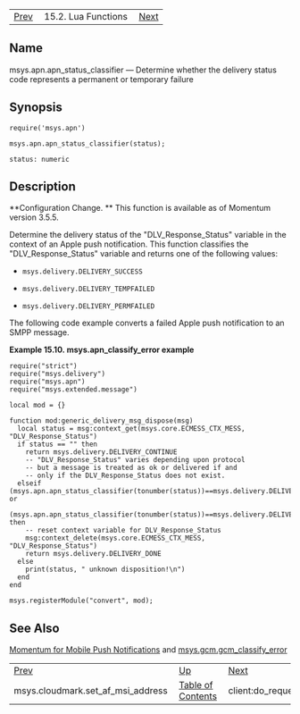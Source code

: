 |     |     |     |
| --- | --- | --- |
| [Prev](lua.ref.msys.cloudmark.set_af_msi_address)  | 15.2. Lua Functions |  [Next](lua.ref.client_do_request.php) |

<a name="lua.ref.msys.apn.apn_status_classifier"></a>
## Name

msys.apn.apn_status_classifier — Determine whether the delivery status code represents a permanent or temporary failure

<a name="idp23631424"></a>
## Synopsis

`require('msys.apn')`

`msys.apn.apn_status_classifier(status);`

`status: numeric`<a name="idp23634768"></a>
## Description

**Configuration Change. ** This function is available as of Momentum version 3.5.5.

Determine the delivery status of the "DLV_Response_Status" variable in the context of an Apple push notification. This function classifies the "DLV_Response_Status" variable and returns one of the following values:

*   `msys.delivery.DELIVERY_SUCCESS`

*   `msys.delivery.DELIVERY_TEMPFAILED`

*   `msys.delivery.DELIVERY_PERMFAILED`

The following code example converts a failed Apple push notification to an SMPP message.

<a name="lua.ref.msys.apn_classify_error.example"></a>

**Example 15.10. msys.apn_classify_error example**

```
require("strict")
require("msys.delivery")
require("msys.apn")
require("msys.extended.message")

local mod = {}

function mod:generic_delivery_msg_dispose(msg)
  local status = msg:context_get(msys.core.ECMESS_CTX_MESS, "DLV_Response_Status")
  if status == "" then
    return msys.delivery.DELIVERY_CONTINUE
    -- "DLV_Response_Status" varies depending upon protocol
    -- but a message is treated as ok or delivered if and
    -- only if the DLV_Response_Status does not exist.
  elseif (msys.apn.apn_status_classifier(tonumber(status))==msys.delivery.DELIVERY_PERMFAILED) or
      (msys.apn.apn_status_classifier(tonumber(status))==msys.delivery.DELIVERY_TEMPFAILED) then
    -- reset context variable for DLV_Response_Status
    msg:context_delete(msys.core.ECMESS_CTX_MESS, "DLV_Response_Status")
    return msys.delivery.DELIVERY_DONE
  else
    print(status, " unknown disposition!\n")
  end
end

msys.registerModule("convert", mod);
```

<a name="idp23645104"></a>
## See Also

[Momentum for Mobile Push Notifications](https://support.messagesystems.com/docs/web-push/) and [msys.gcm.gcm_classify_error](lua.ref.msys.gcm.gcm_classify_error "msys.gcm.gcm_classify_error")

|     |     |     |
| --- | --- | --- |
| [Prev](lua.ref.msys.cloudmark.set_af_msi_address)  | [Up](lua.function.details.php) |  [Next](lua.ref.client_do_request.php) |
| msys.cloudmark.set_af_msi_address  | [Table of Contents](index) |  client:do_request |
